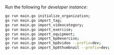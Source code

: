 Run the following for *developer instance*:

```bash
go run main.go initialize_organization;
go run main.go import_tag;
go run main.go import_videocategory;
go run main.go import_exercise;
go run main.go import_equipment;
go run main.go import_bp8exercise;
go run main.go import_bp8video --prefix=dev;
go run main.go import_bp8thumbnail --prefix=dev;
```

